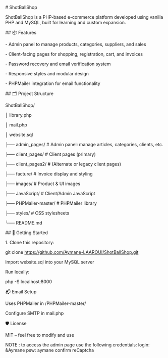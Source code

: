 \# ShotBallShop



ShotBallShop is a PHP-based e-commerce platform developed using vanilla PHP and MySQL, built for learning and custom expansion.



\## 📦 Features



\- Admin panel to manage products, categories, suppliers, and sales

\- Client-facing pages for shopping, registration, cart, and invoices

\- Password recovery and email verification system

\- Responsive styles and modular design

\- PHPMailer integration for email functionality



\## 🗂️ Project Structure



ShotBallShop/

│ library.php

│ mail.php

│ website.sql

├── admin\_pages/ # Admin panel: manage articles, categories, clients, etc.

├── client\_pages/ # Client pages (primary)

├── client\_pages2/ # (Alternate or legacy client pages)

├── facture/ # Invoice display and styling

├── images/ # Product \& UI images

├── JavaScript/ # Client/Admin JavaScript

├── PHPMailer-master/ # PHPMailer library

├── styles/ # CSS stylesheets

└── README.md



\## 🚀 Getting Started



1\. Clone this repository:



git clone https://github.com/Aymane-LAAROUI/ShotBallShop.git

Import website.sql into your MySQL server



Run locally:

php -S localhost:8000



📬 Email Setup

Uses PHPMailer in /PHPMailer-master/



Configure SMTP in mail.php



🛡️ License

MIT – feel free to modify and use

NOTE : to access the admin page use the following credentials: 
  login: &Aymane
  psw: aymane
  confirm reCaptcha
